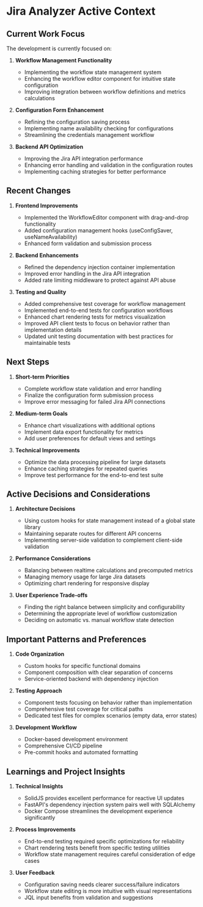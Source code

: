 # Jira Analyzer Active Context

## Current Work Focus

The development is currently focused on:

1. **Workflow Management Functionality**

   - Implementing the workflow state management system
   - Enhancing the workflow editor component for intuitive state configuration
   - Improving integration between workflow definitions and metrics calculations

2. **Configuration Form Enhancement**

   - Refining the configuration saving process
   - Implementing name availability checking for configurations
   - Streamlining the credentials management workflow

3. **Backend API Optimization**
   - Improving the Jira API integration performance
   - Enhancing error handling and validation in the configuration routes
   - Implementing caching strategies for better performance

## Recent Changes

1. **Frontend Improvements**

   - Implemented the WorkflowEditor component with drag-and-drop functionality
   - Added configuration management hooks (useConfigSaver, useNameAvailability)
   - Enhanced form validation and submission process

2. **Backend Enhancements**

   - Refined the dependency injection container implementation
   - Improved error handling in the Jira API integration
   - Added rate limiting middleware to protect against API abuse

3. **Testing and Quality**
   - Added comprehensive test coverage for workflow management
   - Implemented end-to-end tests for configuration workflows
   - Enhanced chart rendering tests for metrics visualization
   - Improved API client tests to focus on behavior rather than implementation details
   - Updated unit testing documentation with best practices for maintainable tests

## Next Steps

1. **Short-term Priorities**

   - Complete workflow state validation and error handling
   - Finalize the configuration form submission process
   - Improve error messaging for failed Jira API connections

2. **Medium-term Goals**

   - Enhance chart visualizations with additional options
   - Implement data export functionality for metrics
   - Add user preferences for default views and settings

3. **Technical Improvements**
   - Optimize the data processing pipeline for large datasets
   - Enhance caching strategies for repeated queries
   - Improve test performance for the end-to-end test suite

## Active Decisions and Considerations

1. **Architecture Decisions**

   - Using custom hooks for state management instead of a global state library
   - Maintaining separate routes for different API concerns
   - Implementing server-side validation to complement client-side validation

2. **Performance Considerations**

   - Balancing between realtime calculations and precomputed metrics
   - Managing memory usage for large Jira datasets
   - Optimizing chart rendering for responsive display

3. **User Experience Trade-offs**
   - Finding the right balance between simplicity and configurability
   - Determining the appropriate level of workflow customization
   - Deciding on automatic vs. manual workflow state detection

## Important Patterns and Preferences

1. **Code Organization**

   - Custom hooks for specific functional domains
   - Component composition with clear separation of concerns
   - Service-oriented backend with dependency injection

2. **Testing Approach**

   - Component tests focusing on behavior rather than implementation
   - Comprehensive test coverage for critical paths
   - Dedicated test files for complex scenarios (empty data, error states)

3. **Development Workflow**
   - Docker-based development environment
   - Comprehensive CI/CD pipeline
   - Pre-commit hooks and automated formatting

## Learnings and Project Insights

1. **Technical Insights**

   - SolidJS provides excellent performance for reactive UI updates
   - FastAPI's dependency injection system pairs well with SQLAlchemy
   - Docker Compose streamlines the development experience significantly

2. **Process Improvements**

   - End-to-end testing required specific optimizations for reliability
   - Chart rendering tests benefit from specific testing utilities
   - Workflow state management requires careful consideration of edge cases

3. **User Feedback**
   - Configuration saving needs clearer success/failure indicators
   - Workflow state editing is more intuitive with visual representations
   - JQL input benefits from validation and suggestions
